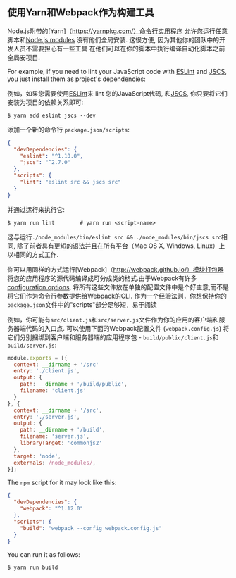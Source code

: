 ## 使用Yarn和Webpack作为构建工具

Node.js附带的[Yarn]（https://yarnpkg.com/）命令行实用程序
允许您运行任意脚本和[Node.js modules](https://www.npmjs.com/)
没有他们全局安装. 这很方便, 因为其他你的团队中的开发人员不需要担心有一些工具
在他们可以在你的脚本中执行编译自动化脚本之前全局安项目.

For example, if you need to lint your JavaScript code with [ESLint](http://eslint.org/)
and [JSCS](http://jscs.info/), you just install them as project's dependencies:

例如，如果您需要使用[ESLint](http://eslint.org/)来 lint 您的JavaScript代码,
和[JSCS](http://jscs.info/), 你只要将它们安装为项目的依赖关系即可:

```shell
$ yarn add eslint jscs --dev
```

添加一个新的命令行 `package.json/scripts`:

```json
{
  "devDependencies": {
    "eslint": "^1.10.0",
    "jscs": "^2.7.0"
  },
  "scripts": {
    "lint": "eslint src && jscs src"
  }
}
```

并通过运行来执行它:

```shell
$ yarn run lint        # yarn run <script-name>
```

这与运行`./node_modules/bin/eslint src && ./node_modules/bin/jscs src`相同,
除了前者具有更短的语法并且在所有平台（Mac OS X, Windows, Linux）上以相同的方式工作.

你可以用同样的方式运行[Webpack]（http://webpack.github.io/）模块打包器
将您的应用程序的源代码编译成可分成类的格式.由于Webpack有许多[configuration options](http://webpack.github.io/docs/configuration),
将所有这些文件放在单独的配置文件中是个好主意,而不是将它们作为命令行参数提供给Webpack的CLI.
作为一个经验法则，你想保持你的`package.json`文件中的"scripts"部分足够短，易于阅读

例如，你可能有`src/client.js`和`src/server.js`文件作为你的应用的客户端和服务器端代码的入口点.
可以使用下面的Webpack配置文件 (`webpack.config.js`) 
将它们分别捆绑到客户端和服务器端的应用程序包 - `build/public/client.js`和 `build/server.js`:

```js
module.exports = [{
  context: __dirname + '/src'
  entry: './client.js',
  output: {
    path: __dirname + '/build/public',
    filename: 'client.js'
  }
}, {
  context: __dirname + '/src',
  entry: './server.js',
  output: {
    path: __dirname + '/build',
    filename: 'server.js',
    libraryTarget: 'commonjs2'
  },
  target: 'node',
  externals: /node_modules/,
}];
```

The `npm` script for it may look like this:

```json
{
  "devDependencies": {
    "webpack": "^1.12.0"
  },
  "scripts": {
    "build": "webpack --config webpack.config.js"
  }
}
```

You can run it as follows:

```shell
$ yarn run build
```
